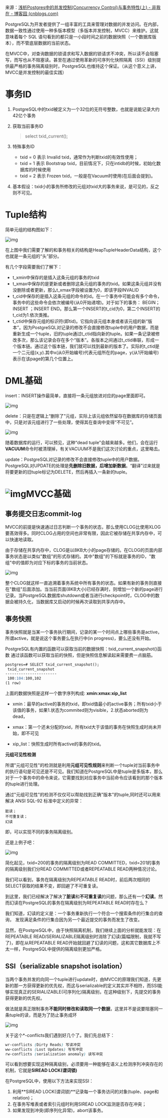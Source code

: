 来源：[浅析Postgres中的并发控制(Concurrency Control)与事务特性(上) - 非我在 - 博客园 (cnblogs.com)](https://www.cnblogs.com/flying-tiger/p/9567213.html)

PostgreSQL为开发者提供了一组丰富的工具来管理对数据的并发访问。在内部，数据一致性通过使用一种多版本模型（多版本并发控制，MVCC）来维护。这就意味着每个 SQL 语句看到的都只是一小段时间之前的数据快照（一个数据库版本），而不管底层数据的当前状态。

在MVCC中，对查询数据的锁请求和写入数据的锁请求不冲突，所以读不会阻塞写，而写也从不阻塞读。甚至在通过使用革新的可序列化快照隔离（SSI）级别提供最严格的事务隔离级别时，PostgreSQL也维持这个保证。（从这个意义上讲，MVCC是并发控制的最佳实践）

# 事务ID

1. PostgreSQL中的txid被定义为一个32位的无符号整数，也就是说能记录大约42亿个事务

2. 获取当前事务ID

   > select txid_current();

3. 特殊事务ID

   * txid = 0 表示 Invalid txid，通常作为判断txid的有效性使用；
   * txid = 1 表示 Bootstrap txid，目前情况下，只在intidb的时候，初始化数据库的时候使用
   * txid = 2 表示 Frozen txid，一般是在Vacuum时使用(在后面会提到)。

4. 基本假设：txid小的事务所修改的元组对txid大的事务来说，是可见的，反之则不可见。

# Tuple结构

简单元组的结构图如下：

![img](https://images2018.cnblogs.com/blog/579102/201809/579102-20180903104737666-1258940454.png)

在上图中我们需要了解的和事务相关的结构是HeapTupleHeaderData结构，这个也就是一条元组的“头”部分。

有几个字段需要我们了解下：

- t_xmin中保存的是插入这条元组的事务的txid
- t_xmax中保存的是更新或者删除这条元组的事务的txid。如果这条元组并没有没删除或者更新，那么t_xmax字段被设置为0，即该字段INVALID
- t_cid中保存的是插入这条元组的命令的id。在一个事务中可能会有多个命令，事务中的这些命令会依次被编号(从0开始递增)。对于如下的事务： BEGIN；INSERT ；INSERT END。那么第一个INSERT的t_cid为0，第二个INSERT的t_cid为1.依次类推。
- t_ctid中保存元组的标识符(即tid)。它指向该元组本身或者该元组的新“版本”。因为PostgreSQL对记录的修改不会直接修改tuple中的用户数据，而是重新生成一个tuple，旧的tuple通过t_ctid指向新的tuple。如果一条记录被修改多次，那么该记录会存在多个“版本”。各版本之间通过t_ctid串联，形成一个版本链。通过这个版本链，我们就可以找到最新的版本了。实际的t_ctid是一个二元组(x,y).其中x(从0开始编号)代表元组所在的page，y(从1开始编号)表示在该page的第几个位置上。

# DML基础

insert：INSERT操作最简单，直接将一条元组放进对应的page里面即可。

![img](https://images2018.cnblogs.com/blog/579102/201809/579102-20180903111941596-1537862532.png)

delete：只是在逻辑上“删除了”元组，实际上该元组依然留存在数据库的存储页面中，只是对该元组进行了一些处理，使得其在查询中变得“不可见”。

![img](https://images2018.cnblogs.com/blog/579102/201809/579102-20180903114205145-1311893984.png)

随着数据库的运行，可以预见，这种“dead tuple”会越来越多。他们，会在运行**VACUUM**命令时被清理掉，有关VACUUM不是我们这次讨论的重点，这里略去。

update：PostgreSQL对记录的修改不会直接修改tuple中的用户数据。PostgreSQL对UPDATE的处理是**先删除旧数据，后增加新数据**。“翻译”过来就是将要更新的旧tuple标记为DELETE，然后再插入一条新的tuple。

# ![img](https://images2018.cnblogs.com/blog/579102/201809/579102-20180903140446997-1601108962.png)MVCC基础

## 事务提交日志commit-log

MVCC的前提是快速通过日志判断一个事务的状态，那么使用CLOG比使用XLOG要髙效得多。同时CLOG占用的空间也非常有限，因此它被存储在共享内存中，可以快速地读取。

由于存储在共享内存中，CLOG是以8KB大小的page存储的。在CLOG的页面内部事务状态是以类似"数组"的形式存储的。其中"数组"的下标就是事务的ID，"数组"中的值即为对应下标的事务的当前状态。

![img](https://images2018.cnblogs.com/blog/579102/201809/579102-20180903151838867-257704742.png)

整个CLOG就这样一直追溯着事务系统中所有事务的状态。如果有新的事务则直接在"数组"后面添加。当当前页面(8KB大小)已经存满时，则增加一个新的page进行记录。当PostgreSQL数据库shutdown或者当进行checkpoint时，CLOG中的数据会被持久化，当数据库又启动的时候再次读取到共享内存中。

## 事务快照

事务快照就是当某一个事务执行期间，记录的某一个时间点上哪些事务是active，所谓active，就是说这个事务要么在执行中(in progress)，要么还没有开始。

PostgreSQL有内置的函数可以获取当前的数据快照：txid_current_snapshot()函数
通过该函数可以获取当前的快照，但是快照信息解读起来需要费一点脑筋。

```markdown
postgres=# SELECT txid_current_snapshot();
 txid_current_snapshot 
-----------------------
 100:104:100,102
(1 row)
```

上面的数据快照是这样一个数字序列构成: **xmin:xmax:xip_list**

- xmin：最早的active的事务的txid，即txid值最小的active事务；所有txid小于该值的事务，如果1.状态为commited则为visible，2.状态aborted则为dead，

- xmax：第一个还未分配的txid，所有txid大于该值的事务在快照生成时尚未开始，即不可见

- xip_list：快照生成时所有active的事务的txid。

**元组可见性检测**

所谓"元组可见性"的检测就是利用**元组可见性规则**来判断一个tuple对当前事务中的执行语句是可见还是不可见。我们知道在PostgreSQL中是tuple是多版本，那么对于一个事务中的命令来说，它需要找到对应事务中当前命令应该看到的那个版本的tuple进行处理。

通过"元组可见性"的检测不仅仅可以帮助找到正确"版本"的tuple,同时还可以用来解决 ANSI SQL-92 标准中定义的异常：

```undefined
脏读；
不可重复读；
幻读
```

即，可以实现不同的事务隔离级别。

还是上例子吧：

![img](https://images2018.cnblogs.com/blog/579102/201809/579102-20180904112901932-1436299206.png)

简化起见，txid=200的事务的隔离级别为READ COMMITTED，txid=201的事务的隔离级别我们分READ COMMITTED或者REPEATABLE READ两种情况讨论。

我们可以看到，事务在隔离级别为REPEATABLE READ时，前后两次相同的SELECT获取的结果不变，即回避了不可重复读。

到这里，我们已经解决了解决了**脏读**和**不可重复读**的问题，那么还有一个**幻读**。然而幻读在PostgreSQL的事务在隔离级别为REPEATABLE READ时存在么？

我们知道，幻读的定义是：一个事务重新执行一个符合一个搜索条件的行集合的查询， 发现满足条件的行集合因为另一个最近提交的事务而发生了改变。

显然，在PostgreSQL中，由于快照隔离机制，我们继续上面的分析就能发现：在REPEATABLE READ/SERIALIZABLE隔离级别时消除了幻读(篇幅限制，我就不写了)，即在从REPEATABLE READ开始就回避了幻读的问题，这和其它数据库上不太一样，PostgreSQL中提供的隔离级别更加严格。

## SSI（serializable snapshot isolation）

当两个事务并发的向同一个tuple进行update时，由MVCC的原理我们知道，先更新的那一方获得更新的优先权，而这与serializable的定义其实并不相符，而SSI能够实现真正的SERIALIZABLE(可序列化)隔离级别，在这种级别下，先提交的事务获得更新的优先权。

做法就是真正限制事务**不能同时修改和读取同一个数据**，这里并不是说要阻塞同一条tuple的读，而是为了防止事务成环

![img](https://img2018.cnblogs.com/blog/579102/201810/579102-20181008162906923-500147937.png)

关于这个*-conflicts我们遇到好几个了。我们先总结下：

```scss
wr-conflicts (Dirty Reads) 写读冲突
ww-conflicts (Lost Updates) 写写冲突
rw-conflicts (serialization anomaly) 读写冲突
```

可以看到想要实现这种隔离级别，必须要用一种能够在语义上检测序列冲突存在的机制，它就是**SIREAD LOCK(谓词锁)**

在PostgreSQL中，使用以下方法来实现SSI：

1. 利用**SIREAD LOCK(谓词锁)**记录每一个事务访问的对象(tuple、page和relation)；
2. 在事务写堆表或者索引元组时利用SIREAD LOCK监测是否存在冲突；
3. 如果发现到冲突(即序列化异常)，abort该事务。

